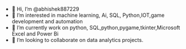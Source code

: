 - 👋 Hi, I’m @abhishek887229
- 👀 I’m interested in machine learning, Ai, SQL, Python,IOT,game development and automation
- 🌱 I’m currently work on python, SQL,python,pygame,tkinter,Microsoft Excel and Power Bi
- 💞️ I’m looking to collaborate on data analytics projects.

<!---
abhishek887229/abhishek887229 is a ✨ special ✨ repository because its `README.md` (this file) appears on your GitHub profile.
You can click the Preview link to take a look at your changes.
--->
